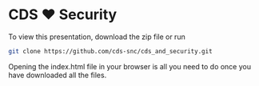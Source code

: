 # CDS ❤ Security

To view this presentation, download the zip file or run

```bash
git clone https://github.com/cds-snc/cds_and_security.git
```
Opening the index.html file in your browser is all you need to do once
you have downloaded all the files.

